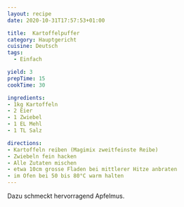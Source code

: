 ```yaml
---
layout: recipe
date: 2020-10-31T17:57:53+01:00

title:  Kartoffelpuffer
category: Hauptgericht
cuisine: Deutsch
tags:
  - Einfach

yield: 3
prepTime: 15
cookTime: 30

ingredients:
- 1kg Kartoffeln
- 2 Eier
- 1 Zwiebel
- 1 EL Mehl
- 1 TL Salz

directions:
- Kartoffeln reiben (Magimix zweitfeinste Reibe)
- Zwiebeln fein hacken
- Alle Zutaten mischen
- etwa 10cm grosse Fladen bei mittlerer Hitze anbraten
- im Ofen bei 50 bis 80°C warm halten
---
```


Dazu schmeckt hervorragend Apfelmus.
